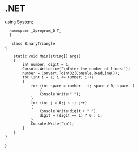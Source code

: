 # .NET

using System;

      namespace _2program_B.T_
      {
  
       class BinaryTriangle
    {
    
        static void Main(string[] args)
        {
            int number, digit = 1;
            Console.WriteLine("\nEnter the number of lines:");
            number = Convert.ToInt32(Console.ReadLine());
            for (int i = 1; i <= number; i++)
            {
                for (int space = number - i; space > 0; space--)
                    {
                    Console.Write(" ");
                }
                for (int j = 0;j < i; j++)
                {
                    Console.Write(digit + " ");
                    digit = (digit == 1) ? 0 : 1;
                }
                Console.Write("\n");
            }
        }
    }
}
